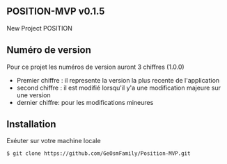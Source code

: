 ## POSITION-MVP v0.1.5

New Project POSITION

## Numéro de version

Pour ce projet les numéros de version auront 3 chiffres (1.0.0)

- Premier chiffre : il represente la version la plus recente de l'application
- second chiffre : il est modifié lorsqu'il y'a une modification majeure sur une version
- dernier chiffre: pour les modifications mineures

## Installation

Exéuter sur votre machine locale

```sh
$ git clone https://github.com/GeOsmFamily/Position-MVP.git

```
